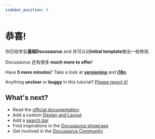 ```yaml
---
sidebar_position: 6
---
```


# 恭喜!

你已经学会**基础Docusaurus** and 并可以对**initial template**做出一些修改.

Docusaurus 还有很多 **much more to offer**!

Have **5 more minutes**? Take a look at **[versioning](../%E8%BF%9B%E9%98%B6%E6%95%99%E5%AD%A6/manage-docs-versions.md)** and **[i18n](../%E8%BF%9B%E9%98%B6%E6%95%99%E5%AD%A6/translate-your-site)**.

Anything **unclear** or **buggy** in this tutorial? [Please report it!](https://github.com/facebook/docusaurus/discussions/4610)

## What's next?

- Read the [official documentation](https://docusaurus.io/).
- Add a custom [Design and Layout](https://docusaurus.io/docs/styling-layout)
- Add a [search bar](https://docusaurus.io/docs/search)
- Find inspirations in the [Docusaurus showcase](https://docusaurus.io/showcase)
- Get involved in the [Docusaurus Community](https://docusaurus.io/community/support)
